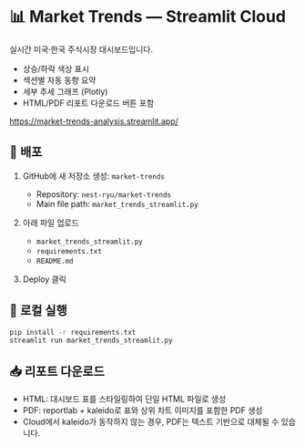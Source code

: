 # 📊 Market Trends — Streamlit Cloud 

실시간 미국·한국 주식시장 대시보드입니다. 
- 상승/하락 색상 표시
- 섹션별 자동 동향 요약
- 세부 추세 그래프 (Plotly)
- HTML/PDF 리포트 다운로드 버튼 포함

https://market-trends-analysis.streamlit.app/  


## 🚀 배포
1. GitHub에 새 저장소 생성: `market-trends`
   - Repository: `nest-ryu/market-trends`
   - Main file path: `market_trends_streamlit.py`
     
2. 아래 파일 업로드
   - `market_trends_streamlit.py`
   - `requirements.txt`
   - `README.md`
  
3. Deploy 클릭


## 🧩 로컬 실행
```bash
pip install -r requirements.txt
streamlit run market_trends_streamlit.py
```

## 📥 리포트 다운로드
- HTML: 대시보드 표를 스타일링하여 단일 HTML 파일로 생성
- PDF: reportlab + kaleido로 표와 상위 차트 이미지를 포함한 PDF 생성
- Cloud에서 kaleido가 동작하지 않는 경우, PDF는 텍스트 기반으로 대체될 수 있습니다.

  
